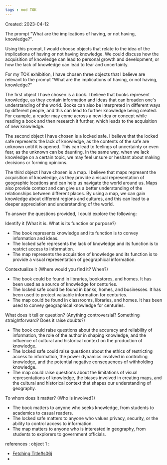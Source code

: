 ```yaml
---
tags : mod TOK
---
```

Created: 2023-04-12 

The prompt "What are the implications of having, or not having, knowledge?". 

Using this prompt, I would choose objects that relate to the idea of the implications of having or not having knowledge. We could discuss how the acquisition of knowledge can lead to personal growth and development, or how the lack of knowledge can lead to fear and uncertainty. 

For my TOK exhibition, I have chosen three objects that I believe are relevant to the prompt "What are the implications of having, or not having, knowledge?"

The first object I have chosen is a book. I believe that books represent knowledge, as they contain information and ideas that can broaden one's understanding of the world. Books can also be interpreted in different ways by different people, and this can lead to further knowledge being created. For example, a reader may come across a new idea or concept while reading a book and then research it further, which leads to the acquisition of new knowledge.

The second object I have chosen is a locked safe. I believe that the locked safe represents the lack of knowledge, as the contents of the safe are unknown until it is opened. This can lead to feelings of uncertainty or even fear, as the unknown can be daunting. In the same way, when we lack knowledge on a certain topic, we may feel unsure or hesitant about making decisions or forming opinions.

The third object I have chosen is a map. I believe that maps represent the acquisition of knowledge, as they provide a visual representation of geographic locations and can help us navigate the world around us. Maps also provide context and can give us a better understanding of the relationships between different places. By using a map, we can gain knowledge about different regions and cultures, and this can lead to a deeper appreciation and understanding of the world.

To answer the questions provided, I could explore the following:

Identify it (What it is. What is its function or purpose?)

-   The book represents knowledge and its function is to convey information and ideas.
-   The locked safe represents the lack of knowledge and its function is to restrict access to information.
-   The map represents the acquisition of knowledge and its function is to provide a visual representation of geographical information.

Contextualize it (Where would you find it? When?)

-   The book could be found in libraries, bookstores, and homes. It has been used as a source of knowledge for centuries.
-   The locked safe could be found in banks, homes, and businesses. It has been used to protect valuable information for centuries.
-   The map could be found in classrooms, libraries, and homes. It has been used to convey geographical knowledge for centuries.

What does it tell or question? (Anything controversial? Something straightforward? Does it raise doubts?)

-   The book could raise questions about the accuracy and reliability of information, the role of the author in shaping knowledge, and the influence of cultural and historical context on the production of knowledge.
-   The locked safe could raise questions about the ethics of restricting access to information, the power dynamics involved in controlling knowledge, and the potential negative consequences of withholding knowledge.
-   The map could raise questions about the limitations of visual representations of knowledge, the biases involved in creating maps, and the cultural and historical context that shapes our understanding of geography.

To whom does it matter? (Who is involved?)

-   The book matters to anyone who seeks knowledge, from students to academics to casual readers.
-   The locked safe matters to anyone who values privacy, security, or the ability to control access to information.
-   The map matters to anyone who is interested in geography, from students to explorers to government officials.

references : 
object 1 : 
- [Fetching Title#s06j](https://en.wikipedia.org/wiki/On_the_Origin_of_Species#:~:text=Darwin%27s%20book%20introduced%20the%20scientific,a%20branching%20pattern%20of%20evolution.)
- 

